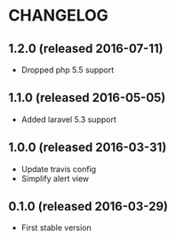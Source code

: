 # CHANGELOG

## 1.2.0 (released 2016-07-11)

- Dropped php 5.5 support

## 1.1.0 (released 2016-05-05)

- Added laravel 5.3 support

## 1.0.0 (released 2016-03-31)

- Update travis config
- Simplify alert view

## 0.1.0 (released 2016-03-29)

- First stable version
